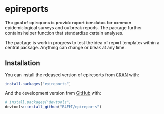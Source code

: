 
<!-- README.md is generated from README.Rmd. Please edit that file -->

# epireports

The goal of epireports is provide report templates for common
epidemiological surveys and outbreak reports. The package further
contains helper function that standardize certain analyses.

The package is work in progress to test the idea of report templates
within a central package. Anything can change or break at any time.

## Installation

You can install the released version of epireports from
[CRAN](https://CRAN.R-project.org) with:

``` r
install.packages("epireports")
```

And the development version from [GitHub](https://github.com/) with:

``` r
# install.packages("devtools")
devtools::install_github("R4EPI/epireports")
```
